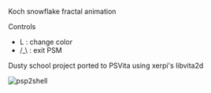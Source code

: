 Koch snowflake fractal animation

Controls
- L : change color
- /_\ : exit PSM


Dusty school project ported to PSVita using xerpi's libvita2d

![psp2shell](http://i.imgur.com/bUKIQmi.png)
